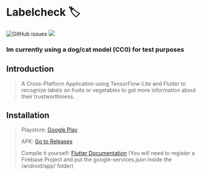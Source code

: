 # Labelcheck 🏷️
![GitHub issues](https://img.shields.io/github/issues/phibr0/labelcheck) ![](https://tokei.rs/b1/github/phibr0/labelcheck)
### Im currently using a dog/cat model (CC0) for test purposes

## Introduction

> A Cross-Platform Application using TensorFlow-Lite and Flutter to recognize labels on fruits or vegetables to get more information about their trustworthiness.

## Installation

> Playstore: [Google Play]()
>
> APK: [Go to Releases](https://github.com/phibr0/labelcheck/releases)
>
> Compile it yourself: [Flutter Documentation](https://flutter.dev/docs/deployment/android#building-the-app-for-release)
> (You will need to register a Firebase Project and put the google-services.json inside the /android/app/ folder)
